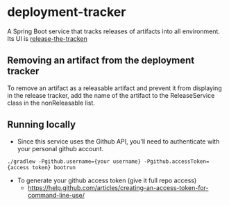 # deployment-tracker
A Spring Boot service that tracks releases of artifacts into all environment. Its UI is [release-the-tracken](https://github.com/blackbaud/release-the-tracken)

## Removing an artifact from the deployment tracker
To remove an artifact as a releasable artifact and prevent it from displaying in the release tracker,
add the name of the artifact to the ReleaseService class in the nonReleasable list.

## Running locally
- Since this service uses the Github API, you'll need to authenticate with your personal github account. 
```
./gradlew -Pgithub.username={your username} -Pgithub.accessToken={access token} bootrun
```
- To generate your github access token (give it full repo access)
    - https://help.github.com/articles/creating-an-access-token-for-command-line-use/
